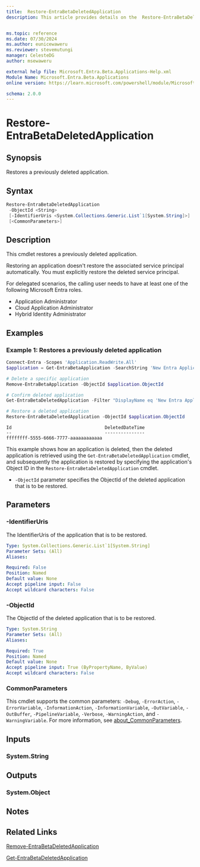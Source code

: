 ```yaml
---
title:  Restore-EntraBetaDeletedApplication
description: This article provides details on the  Restore-EntraBetaDeletedApplication Command.


ms.topic: reference
ms.date: 07/30/2024
ms.author: eunicewaweru
ms.reviewer: stevemutungi
manager: CelesteDG
author: msewaweru

external help file: Microsoft.Entra.Beta.Applications-Help.xml
Module Name: Microsoft.Entra.Beta.Applications
online version: https://learn.microsoft.com/powershell/module/Microsoft.Entra.Beta.Applications/Restore-EntraBetaDeletedApplication

schema: 2.0.0
---
```


# Restore-EntraBetaDeletedApplication

## Synopsis

Restores a previously deleted application.

## Syntax

```powershell
Restore-EntraBetaDeletedApplication
 -ObjectId <String>
 [-IdentifierUris <System.Collections.Generic.List`1[System.String]>]
 [<CommonParameters>]
```

## Description

This cmdlet restores a previously deleted application.

Restoring an application doesn't restore the associated service principal automatically. You must explicitly restore the deleted service principal.

For delegated scenarios, the calling user needs to have at least one of the following Microsoft Entra roles.

- Application Administrator
- Cloud Application Administrator
- Hybrid Identity Administrator

## Examples

### Example 1: Restores a previously deleted application

```powershell
Connect-Entra -Scopes 'Application.ReadWrite.All'
$application = Get-EntraBetaApplication -SearchString 'New Entra Application'

# Delete a specific application
Remove-EntraBetaApplication -ObjectId $application.ObjectId

# Confirm deleted application
Get-EntraBetaDeletedApplication -Filter "DisplayName eq 'New Entra Application'"

# Restore a deleted application
Restore-EntraBetaDeletedApplication -ObjectId $application.ObjectId
```

```Output
Id                                   DeletedDateTime
--                                   ---------------
ffffffff-5555-6666-7777-aaaaaaaaaaaa
```

This example shows how an application is deleted, then the deleted application is retrieved using the `Get-EntraBetaDeletedApplication` cmdlet, and subsequently the application is restored by specifying the application's Object ID in the `Restore-EntraBetaDeletedApplication` cmdlet.

- `-ObjectId` parameter specifies the ObjectId of the deleted application that is to be restored.

## Parameters

### -IdentifierUris

The IdentifierUris of the application that is to be restored.

```yaml
Type: System.Collections.Generic.List`1[System.String]
Parameter Sets: (All)
Aliases:

Required: False
Position: Named
Default value: None
Accept pipeline input: False
Accept wildcard characters: False
```

### -ObjectId

The ObjectId of the deleted application that is to be restored.

```yaml
Type: System.String
Parameter Sets: (All)
Aliases:

Required: True
Position: Named
Default value: None
Accept pipeline input: True (ByPropertyName, ByValue)
Accept wildcard characters: False
```

### CommonParameters

This cmdlet supports the common parameters: `-Debug`, `-ErrorAction`, `-ErrorVariable`, `-InformationAction`, `-InformationVariable`, `-OutVariable`, `-OutBuffer`, `-PipelineVariable`, `-Verbose`, `-WarningAction`, and `-WarningVariable`. For more information, see [about_CommonParameters](https://go.microsoft.com/fwlink/?LinkID=113216).

## Inputs

### System.String

## Outputs

### System.Object

## Notes

## Related Links

[Remove-EntraBetaDeletedApplication](Remove-EntraBetaDeletedApplication.md)

[Get-EntraBetaDeletedApplication](Get-EntraBetaDeletedApplication.md)
